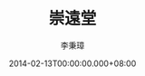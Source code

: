 ---
issue: 57
title: 崇遠堂
author: 李秉璋
language: 詔安
date: 2014-02-13T00:00:00.000+08:00
topic: 文史
difficulty: 1
wikidata: Q98095870
wikidata_link: https://www.wikidata.org/wiki/Q98095870
---